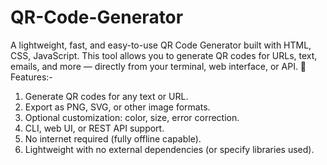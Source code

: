 # QR-Code-Generator
A lightweight, fast, and easy-to-use QR Code Generator built with HTML, CSS, JavaScript. This tool allows you to generate QR codes for URLs, text, emails, and more — directly from your terminal, web interface, or API.
🚀 Features:-
1. Generate QR codes for any text or URL.
2. Export as PNG, SVG, or other image formats.
3. Optional customization: color, size, error correction.
4. CLI, web UI, or REST API support.
5. No internet required (fully offline capable).
6. Lightweight with no external dependencies (or specify libraries used).







